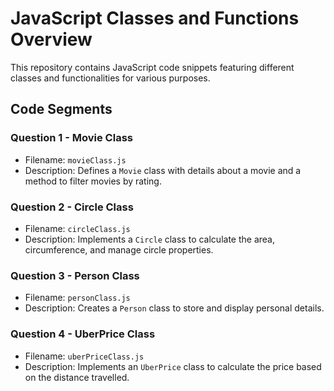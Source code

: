 # JavaScript Classes and Functions Overview

This repository contains JavaScript code snippets featuring different classes and functionalities for various purposes.

## Code Segments

### Question 1 - Movie Class
- Filename: `movieClass.js`
- Description: Defines a `Movie` class with details about a movie and a method to filter movies by rating.

### Question 2 - Circle Class
- Filename: `circleClass.js`
- Description: Implements a `Circle` class to calculate the area, circumference, and manage circle properties.

### Question 3 - Person Class
- Filename: `personClass.js`
- Description: Creates a `Person` class to store and display personal details.

### Question 4 - UberPrice Class
- Filename: `uberPriceClass.js`
- Description: Implements an `UberPrice` class to calculate the price based on the distance travelled.

